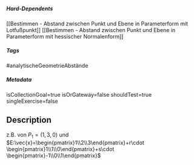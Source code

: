 ##### Hard-Dependents
[[Bestimmen - Abstand zwischen Punkt und Ebene in Parameterform mit Lotfußpunkt]]
[[Bestimmen - Abstand zwischen Punkt und Ebene in Parameterform mit hessischer Normalenform]]
##### Tags
#analytischeGeometrieAbstände
##### Metadata
isCollectionGoal=true
isOrGateway=false
shouldTest=true
singleExercise=false
## Description
z.B. von $P_1=(1,3,0)$ und $E:\vec{x}=\begin{pmatrix}1\\2\\3\end{pmatrix}+r\cdot \begin{pmatrix}1\\1\\0\end{pmatrix}+s\cdot \begin{pmatrix}-1\\0\\1\end{pmatrix}$ 
